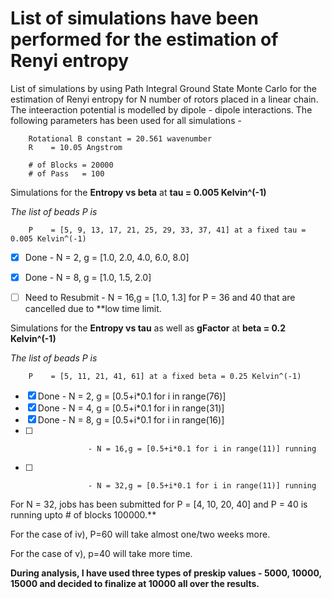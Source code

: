 # List of simulations have been performed for the estimation of Renyi entropy

List of simulations by using Path Integral Ground State Monte Carlo for the estimation of Renyi entropy for N number of rotors placed in a linear chain. The inteeraction potential is modelled by dipole - dipole interactions. The following parameters has been used for all simulations -
 
 		Rotational B constant = 20.561 wavenumber
		R    = 10.05 Angstrom
		
		# of Blocks = 20000
		# of Pass   = 100

Simulations for the **Entropy vs beta** at **tau  = 0.005 Kelvin^(-1)**

_The list of beads P is_

		P    = [5, 9, 13, 17, 21, 25, 29, 33, 37, 41] at a fixed tau = 0.005 Kelvin^(-1)
		
- [x] Done             - N = 2, g = [1.0, 2.0, 4.0, 6.0, 8.0]
- [x] Done             - N = 8, g = [1.0, 1.5, 2.0]
- [ ] Need to Resubmit - N = 16,g = [1.0, 1.3]   for P = 36 and 40 that are cancelled due to **low time limit. 
                              
                                                          
Simulations for the **Entropy vs tau** as well as **gFactor** at **beta  = 0.2 Kelvin^(-1)**	

_The list of beads P is_

		P    = [5, 11, 21, 41, 61] at a fixed beta = 0.25 Kelvin^(-1)   
		
- [x] Done              - N = 2, g = [0.5+i*0.1 for i in range(76)]                      
- [x] Done              - N = 4, g = [0.5+i*0.1 for i in range(31)] 
- [x] Done              - N = 8, g = [0.5+i*0.1 for i in range(16)] 
- [ ]                   - N = 16,g = [0.5+i*0.1 for i in range(11)] running
- [ ]                   - N = 32,g = [0.5+i*0.1 for i in range(11)] running      
				
For N = 32, jobs has been submitted for P = [4, 10, 20, 40] and P = 40 is running upto # of blocks 100000.**

For the case of iv), P=60 will take almost one/two weeks more.

For the case of v), p=40 will take more time.

**During analysis, I have used three types of preskip values - 5000, 10000, 15000 and decided to finalize at 10000 all over the results.**


